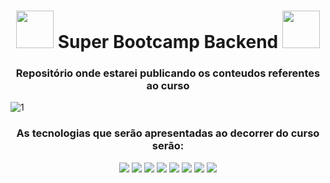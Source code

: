 <h1 align="center"><img src="https://usagif.com/wp-content/uploads/gifs/fire-65.gif" width="60px">  Super Bootcamp Backend <img src="https://usagif.com/wp-content/uploads/gifs/fire-65.gif" width="60px"> </h1>

<h3 align="center">Repositório onde estarei publicando os conteudos referentes ao curso</h3>

![1](https://user-images.githubusercontent.com/82295321/218338567-9bc3b712-8140-4c3a-9614-761748630bbd.png)

<h3 align="center"> As tecnologias que serão apresentadas ao decorrer do curso serão: </h3>
<div align="center">
  <img src="https://img.shields.io/badge/MongoDB-white?style=for-the-badge&logo=mongodb&logoColor=4EA94B">
  <img src="https://img.shields.io/badge/Express.js-000000?style=for-the-badge&logo=express&logoColor=white">
  <img src="https://img.shields.io/badge/Node.js-339933?style=for-the-badge&logo=nodedotjs&logoColor=white">
  <img src="https://img.shields.io/badge/JavaScript-F7DF1E?style=for-the-badge&logo=javascript&logoColor=black">
   <img src="https://img.shields.io/badge/Mongoose-00C58E?style=for-the-badge">
     <img src="https://img.shields.io/badge/Git-F05032?style=for-the-badge&logo=git&logoColor=white">
  <img src="https://img.shields.io/badge/GitHub-100000?style=for-the-badge&logo=github&logoColor=white">
  <img src="https://img.shields.io/badge/Postman-FF6C37?style=for-the-badge&logo=Postman&logoColor=white">
</div>

